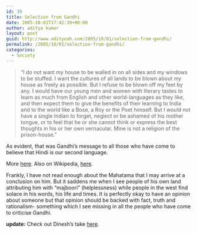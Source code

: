 ```yaml
---
id: 39
title: Selection from Gandhi
date: 2005-10-01T17:42:39+00:00
author: aditya kumar
layout: post
guid: http://www.adityeah.com/2005/10/01/selection-from-gandhi/
permalink: /2005/10/01/selection-from-gandhi/
categories:
  - Society
---
```

> &#8220;I do not want my house to be walled in on all sides and my windows to be stuffed. I want the cultures of all lands to be blown about my house as freely as possible. But I refuse to be blown off my feet by any. I would have our young men and women with literary tastes to learn as much from English and other world-languages as they like, and then expect them to give the benefits of their learning to India and to the world like a Bose, a Roy or the Poet himself. But I would not have a single Indian to forget, neglect or be ashamed of his mother tongue, or to feel that he or she cannot think or express the best thoughts in his or her own vernacular. Mine is not a religion of the prison-house.&#8221; 

As evident, that was Gandhi&#8217;s message to all those who have come to believe that Hindi is our second language.  
  
More [here](http://mkgandhi.org/sfgbook/index.htm). Also on Wikipedia, [here](http://en.wikipedia.org/wiki/Gandhi).  
  
Frankly, I have not read enough about the Mahatama that I may arrive at a conclusion on him. But it saddens me when I see people of his own land attributing him with &#8220;majboori&#8221; (helplessness) while people in the west find solace in his words, his life and times. It is perfectly okay to have an opinion about someone but that opinion should be backed with fact, truth and rationalism- something which I see missing in all the people who have come to criticise Gandhi.  


**update:** Check out Dinesh&#8217;s take [here](http://dineshblogbuster.blogspot.com/2005/10/gandhi.html).